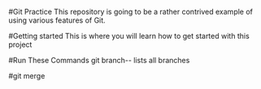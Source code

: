 #Git Practice
This repository is going to be a rather contrived example of using various features of Git.

#Getting started
This is where you will learn how to get started with this project

#Run These Commands
git branch-- lists all branches

#git merge
